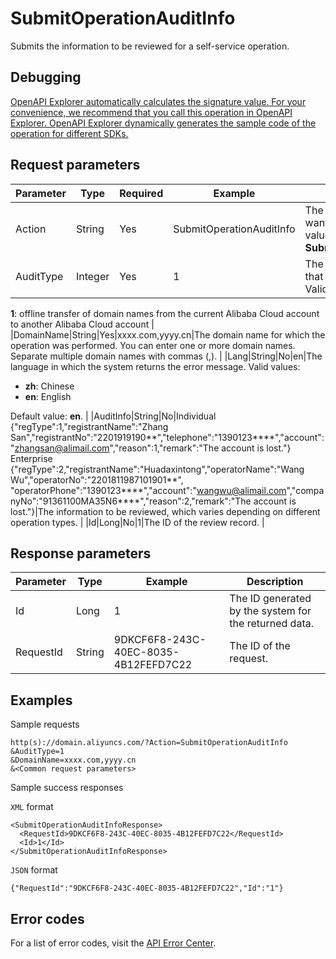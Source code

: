 # SubmitOperationAuditInfo

Submits the information to be reviewed for a self-service operation.

## Debugging

[OpenAPI Explorer automatically calculates the signature value. For your convenience, we recommend that you call this operation in OpenAPI Explorer. OpenAPI Explorer dynamically generates the sample code of the operation for different SDKs.](https://api.aliyun.com/#product=Domain&api=SubmitOperationAuditInfo&type=RPC&version=2018-01-29)

## Request parameters

|Parameter|Type|Required|Example|Description|
|---------|----|--------|-------|-----------|
|Action|String|Yes|SubmitOperationAuditInfo|The operation that you want to perform. Set the value to **SubmitOperationAuditInfo**. |
|AuditType|Integer|Yes|1|The type of the operation that triggers the review. Valid values:

 **1**: offline transfer of domain names from the current Alibaba Cloud account to another Alibaba Cloud account |
|DomainName|String|Yes|xxxx.com,yyyy.cn|The domain name for which the operation was performed. You can enter one or more domain names. Separate multiple domain names with commas \(,\). |
|Lang|String|No|en|The language in which the system returns the error message. Valid values:

 -   **zh**: Chinese
-   **en**: English

 Default value: **en**. |
|AuditInfo|String|No|Individual \{"regType":1,"registrantName":"Zhang San","registrantNo":"2201919190\*\*","telephone":"1390123\*\*\*\*","account":"zhangsan@alimail.com","reason":1,"remark":"The account is lost."\} Enterprise \{"regType":2,"registrantName":"Huadaxintong","operatorName":"Wang Wu","operatorNo":"2201811987101901\*\*", "operatorPhone":"1390123\*\*\*\*","account":"wangwu@alimail.com","companyNo":"91361100MA35N6\*\*\*\*","reason":2,"remark":"The account is lost."\}|The information to be reviewed, which varies depending on different operation types. |
|Id|Long|No|1|The ID of the review record. |

## Response parameters

|Parameter|Type|Example|Description|
|---------|----|-------|-----------|
|Id|Long|1|The ID generated by the system for the returned data. |
|RequestId|String|9DKCF6F8-243C-40EC-8035-4B12FEFD7C22|The ID of the request. |

## Examples

Sample requests

```
http(s)://domain.aliyuncs.com/?Action=SubmitOperationAuditInfo
&AuditType=1
&DomainName=xxxx.com,yyyy.cn
&<Common request parameters>
```

Sample success responses

`XML` format

```
<SubmitOperationAuditInfoResponse>
  <RequestId>9DKCF6F8-243C-40EC-8035-4B12FEFD7C22</RequestId>
  <Id>1</Id>
</SubmitOperationAuditInfoResponse>
```

`JSON` format

```
{"RequestId":"9DKCF6F8-243C-40EC-8035-4B12FEFD7C22","Id":"1"}
```

## Error codes

For a list of error codes, visit the [API Error Center](https://error-center.alibabacloud.com/status/product/Domain).

